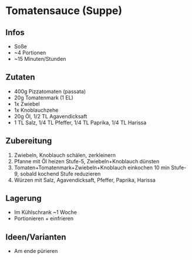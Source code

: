 # Tomatensauce (Suppe)

## Infos
- Soße
- ~4 Portionen
- ~15 Minuten/Stunden
  
## Zutaten
- 400g Pizzatomaten (passata)
- 20g Tomatenmark (1 EL)
- 1x Zwiebel
- 1x Knoblauchzehe
- 20g Öl, 1/2 TL Agavendicksaft 
- 1 TL Salz, 1/4 TL Pfeffer, 1/4 TL Paprika, 1/4 TL Harissa
  
## Zubereitung
1. Zwiebeln, Knoblauch schälen, zerkleinern
2. Pfanne mit Öl heizen Stufe-5, Zwiebeln+Knoblauch dünsten
3. Tomaten+Tomatenmark+Zwiebeln+Knoblauch einkochen 10 min Stufe-9, sobald kochend Stufe reduzieren
4. Würzen mit Salz, Agavendicksaft, Pfeffer, Paprika, Harissa

## Lagerung
- Im Kühlschrank ~1 Woche
- Portionieren + einfrieren

## Ideen/Varianten
- Am ende pürieren
